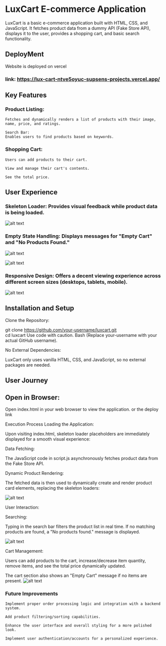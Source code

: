 # LuxCart E-commerce Application

LuxCart is a basic e-commerce application built with HTML, CSS, and JavaScript. It fetches product data from a dummy API (Fake Store API), displays it to the user, provides a shopping cart, and basic search functionality.

## DeployMent
Website is deployed on vercel
### link: https://lux-cart-ntve5oyuc-supsens-projects.vercel.app/

## Key Features
### Product Listing:
    Fetches and dynamically renders a list of products with their image, name, price, and ratings.

    Search Bar: 
    Enables users to find products based on keywords.

### Shopping Cart:

    Users can add products to their cart.

    View and manage their cart's contents.

    See the total price.

## User Experience
### Skeleton Loader: Provides visual feedback while product data is being loaded.
![alt text](<Screenshot (161).png>)

### Empty State Handling: Displays messages for "Empty Cart" and "No Products Found."
![alt text](image.png)

![alt text](image-1.png)

### Responsive Design: Offers a decent viewing experience across different screen sizes (desktops, tablets, mobile).
![alt text](image-5.png)
## Installation and Setup
Clone the Repository:

git clone https://github.com/your-username/luxcart.git  
cd luxcart
Use code with caution.
Bash
(Replace your-username with your actual GitHub username).

No External Dependencies:

LuxCart only uses vanilla HTML, CSS, and JavaScript, so no external packages are needed.

## User Journey

## Open in Browser:

Open index.html in your web browser to view the application. or the deploy link

Execution Process
Loading the Application:

Upon visiting index.html, skeleton loader placeholders are immediately displayed for a smooth visual experience:

Data Fetching:

The JavaScript code in script.js asynchronously fetches product data from the Fake Store API.

Dynamic Product Rendering:

The fetched data is then used to dynamically create and render product card elements, replacing the skeleton loaders:

![alt text](image-2.png)

User Interaction:

Searching:

Typing in the search bar filters the product list in real time. If no matching products are found, a "No products found." message is displayed.

![alt text](image-3.png)

Cart Management:

Users can add products to the cart, increase/decrease item quantity, remove items, and see the total price dynamically updated.

The cart section also shows an "Empty Cart" message if no items are present.
![alt text](image-4.png)

### Future Improvements
    Implement proper order processing logic and integration with a backend system.

    Add product filtering/sorting capabilities.

    Enhance the user interface and overall styling for a more polished look.

    Implement user authentication/accounts for a personalized experience.